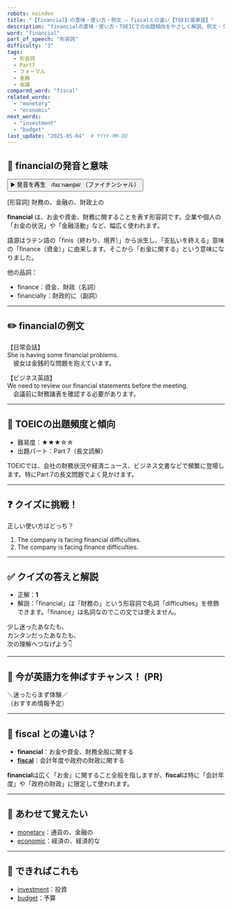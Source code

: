 ```yaml
---
robots: noindex
title: "【financial】の意味・使い方・例文 ― fiscalとの違い【TOEIC英単語】"
description: "financialの意味・使い方・TOEICでの出題傾向をやさしく解説。例文・クイズ付きでfiscalとの違いもわかりやすく学べます。"
word: "financial"
part_of_speech: "形容詞"
difficulty: "3"
tags:
  - 形容詞
  - Part7
  - フォーマル
  - 金融
  - 会議
compared_word: "fiscal"
related_words:
  - "monetary"
  - "economic"
next_words:
  - "investment"
  - "budget"
last_update: "2025-05-04"  # YYYY-MM-DD
---
```


## 🔰 financialの発音と意味

<button class="play-audio" onclick="playTTS('financial')">
  <span class="play-audio-main">
    ▶️ 発音を再生　/faɪˈnænʃəl/
  </span>
  <span class="play-audio-sub">
    （ファイナンシャル）
  </span>
</button>

[形容詞] 財務の、金融の、財政上の

**financial** は、お金や資金、財務に関することを表す形容詞です。企業や個人の「お金の状況」や「金融活動」など、幅広く使われます。

語源はラテン語の「finis（終わり、境界）」から派生し、「支払いを終える」意味の「finance（資金）」に由来します。そこから「お金に関する」という意味になりました。

他の品詞：  
- finance：資金、財政（名詞）
- financially：財政的に（副詞）

---

## ✏️ financialの例文

【日常会話】  
She is having some financial problems.  
　彼女は金銭的な問題を抱えています。

【ビジネス英語】  
We need to review our financial statements before the meeting.  
　会議前に財務諸表を確認する必要があります。

---

## 🎯 TOEICの出題頻度と傾向

- 難易度：★★★☆☆
- 出題パート：Part 7（長文読解）

TOEICでは、会社の財務状況や経済ニュース、ビジネス文書などで頻繁に登場します。特にPart 7の長文問題でよく見かけます。

---

## ❓ クイズに挑戦！

正しい使い方はどっち？

1. The company is facing financial difficulties.  
2. The company is facing finance difficulties.

---

## ✅ クイズの答えと解説

- 正解：**1**
- 解説：「financial」は「財務の」という形容詞で名詞「difficulties」を修飾できます。「finance」は名詞なのでこの文では使えません。

少し迷ったあなたも、  
カンタンだったあなたも、  
次の理解へつなげよう👇️

---

## 🚀 今が英語力を伸ばすチャンス！ (PR)

<div class="info-center">
＼迷ったらまず体験／<br>  
（おすすめ情報予定）
</div>

---

## 🤔  fiscal との違いは？

- **financial**：お金や資金、財務全般に関する
- **[fiscal](/word/fiscal/)**：会計年度や政府の財政に関する

**financial**は広く「お金」に関すること全般を指しますが、**fiscal**は特に「会計年度」や「政府の財政」に限定して使われます。

---

## 🧩 あわせて覚えたい

- [monetary](/word/monetary/)：通貨の、金融の
- [economic](/word/economic/)：経済の、経済的な

---

## 📖 できればこれも

- [investment](/word/investment/)：投資
- [budget](/word/budget/)：予算

<!-- cvid: aid34_bid39 -->
